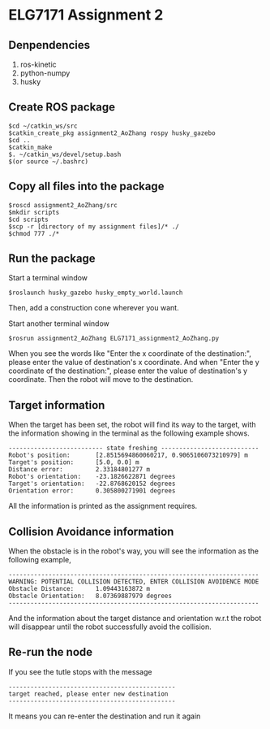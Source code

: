 # ELG7171 Assignment 2

## Denpendencies
1. ros-kinetic
2. python-numpy
3. husky

## Create ROS package
```
$cd ~/catkin_ws/src
$catkin_create_pkg assignment2_AoZhang rospy husky_gazebo
$cd ..
$catkin_make
$. ~/catkin_ws/devel/setup.bash 
$(or source ~/.bashrc)
```

## Copy all files into the package
```
$roscd assignment2_AoZhang/src
$mkdir scripts
$cd scripts
$scp -r [directory of my assignment files]/* ./
$chmod 777 ./*
```

## Run the package
Start a terminal window
```
$roslaunch husky_gazebo husky_empty_world.launch
```
Then, add a construction cone wherever you want.

Start another terminal window
```
$rosrun assignment2_AoZhang ELG7171_assignment2_AoZhang.py
```
When you see the words like "Enter the x coordinate of the destination:", please enter
the value of destination's x coordinate. And when "Enter the y coordinate of the destination:", 
please enter the value of destination's y coordinate.
Then the robot will move to the destination.

## Target information
When the target has been set, the robot will find its way to the target, with the information showing in the terminal as the following example shows.
```
-------------------------- state freshing ---------------------------
Robot's position:       [2.8515694860060217, 0.9065106073210979] m
Target's position:      [5.0, 0.0] m
Distance error:         2.33184801277 m
Robot's orientation:    -23.1826622871 degrees
Target's orientation:   -22.8768620152 degrees
Orientation error:      0.305800271901 degrees
```
All the information is printed as the assignment requires.

## Collision Avoidance information
When the obstacle is in the robot's way, you will see the information as the following example,
```
---------------------------------------------------------------------
WARNING: POTENTIAL COLLISION DETECTED, ENTER COLLISION AVOIDENCE MODE
Obstacle Distance:      1.09443163872 m
Obstacle Orientation:   8.07369887979 degrees
---------------------------------------------------------------------
```
And the information about the target distance and orientation w.r.t the robot will disappear until the robot successfully avoid the collision.

## Re-run the node
If you see the tutle stops with the message
```
----------------------------------------------
target reached, please enter new destination
----------------------------------------------
```
It means you can re-enter the destination and run it again
